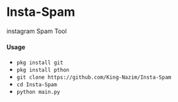 # Insta-Spam
instagram Spam Tool

#### Usage

* `pkg install git`
* `pkg install pthon`
* `git clone https://github.com/King-Nazim/Insta-Spam`
* `cd Insta-Spam`
* `python main.py`
